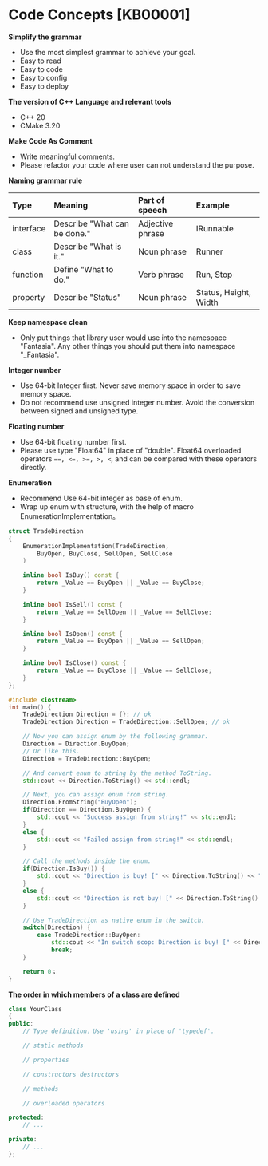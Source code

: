 ﻿
# Code Concepts [KB00001]

**Simplify the grammar**

- Use the most simplest grammar to achieve your goal.
- Easy to read
- Easy to code
- Easy to config
- Easy to deploy

**The version of C++ Language and relevant tools**

- C++ 20
- CMake 3.20

**Make Code As Comment**
- Write meaningful comments.
- Please refactor your code where user can not understand the purpose. 

**Naming grammar rule**

  | Type      | Meaning                      | Part of speech   | Example               |
  |:----------|:-----------------------------|:-----------------|:----------------------|
  | interface | Describe "What can be done." | Adjective phrase | IRunnable             |
  | class     | Describe "What is it."       | Noun phrase      | Runner                |
  | function  | Define "What to do."         | Verb phrase      | Run, Stop             |
  |  property | Describe "Status"            | Noun phrase      | Status, Height, Width |

**Keep namespace clean**

- Only put things that library user would use into the namespace "Fantasia". 
  Any other things you should put them into namespace "_Fantasia".


**Integer number**
    
- Use 64-bit Integer first. Never save memory space in order to save memory space.
- Do not recommend use unsigned integer number. Avoid the conversion between signed and unsigned type.

**Floating number**

- Use 64-bit floating number first.
- Please use type "Float64" in place of "double". Float64 overloaded operators `==, <=, >=, >, <`, 
  and can be compared with these operators directly.

**Enumeration**

- Recommend Use 64-bit integer as base of enum.
- Wrap up enum with structure, with the help of macro EnumerationImplementation。

```C++
struct TradeDirection
{
    EnumerationImplementation(TradeDirection, 
        BuyOpen, BuyClose, SellOpen, SellClose
    )

    inline bool IsBuy() const {
        return _Value == BuyOpen || _Value == BuyClose;
    }

    inline bool IsSell() const {
        return _Value == SellOpen || _Value == SellClose;
    }

    inline bool IsOpen() const {
        return _Value == BuyOpen || _Value == SellOpen;
    }

    inline bool IsClose() const {
        return _Value == BuyClose || _Value == SellClose;
    }
};

#include <iostream>
int main() {
    TradeDirection Direction = {}; // ok
    TradeDirection Direction = TradeDirection::SellOpen; // ok

    // Now you can assign enum by the following grammar.
    Direction = Direction.BuyOpen; 
    // Or like this.
    Direction = TradeDirection::BuyOpen;

    // And convert enum to string by the method ToString.
    std::cout << Direction.ToString() << std::endl;

    // Next, you can assign enum from string.
    Direction.FromString("BuyOpen");
    if(Direction == Direction.BuyOpen) {
        std::cout << "Success assign from string!" << std::endl;
    }
    else {
        std::cout << "Failed assign from string!" << std::endl;
    }

    // Call the methods inside the enum.
    if(Direction.IsBuy()) {
        std::cout << "Direction is buy! [" << Direction.ToString() << "]" << std::endl;
    }
    else {
        std::cout << "Direction is not buy! [" << Direction.ToString() << "]" << std::endl;
    }

    // Use TradeDirection as native enum in the switch.
    switch(Direction) {   
        case TradeDirection::BuyOpen:
            std::cout << "In switch scop: Direction is buy! [" << Direction.ToString() << "]" << std::endl;
            break;
    }

    return 0；
}
```

**The order in which members of a class are defined**

```c++
class YourClass 
{
public:
    // Type definition，Use 'using' in place of 'typedef'.

    // static methods

    // properties

    // constructors destructors

    // methods

    // overloaded operators

protected:
    // ...

private:
    // ...
};
```
